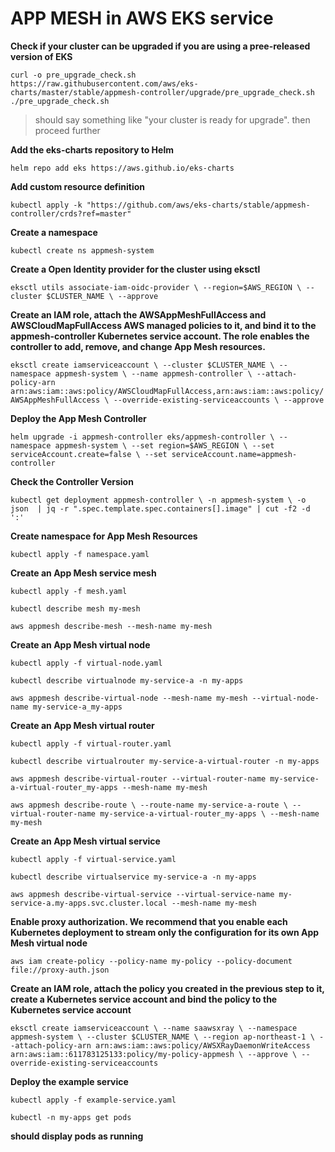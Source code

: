 # APP MESH in AWS EKS service #

**Check if your cluster can be upgraded if you are using a pree-released version of EKS**

`curl -o pre_upgrade_check.sh https://raw.githubusercontent.com/aws/eks-charts/master/stable/appmesh-controller/upgrade/pre_upgrade_check.sh
./pre_upgrade_check.sh`

> should say something like "your cluster is ready for upgrade". then proceed further

**Add the eks-charts repository to Helm**

`helm repo add eks https://aws.github.io/eks-charts`

**Add custom resource definition**

`kubectl apply -k "https://github.com/aws/eks-charts/stable/appmesh-controller/crds?ref=master"`

**Create a namespace**

`kubectl create ns appmesh-system`

**Create a Open Identity provider for the cluster using eksctl**

`eksctl utils associate-iam-oidc-provider \
    --region=$AWS_REGION \
    --cluster $CLUSTER_NAME \
    --approve`

**Create an IAM role, attach the AWSAppMeshFullAccess and AWSCloudMapFullAccess AWS managed policies to it, and bind it to the appmesh-controller Kubernetes service account. The role enables the controller to add, remove, and change App Mesh resources.**

`eksctl create iamserviceaccount \
    --cluster $CLUSTER_NAME \
    --namespace appmesh-system \
    --name appmesh-controller \
    --attach-policy-arn  arn:aws:iam::aws:policy/AWSCloudMapFullAccess,arn:aws:iam::aws:policy/AWSAppMeshFullAccess \
    --override-existing-serviceaccounts \
    --approve`

**Deploy the App Mesh Controller**

`helm upgrade -i appmesh-controller eks/appmesh-controller \
    --namespace appmesh-system \
    --set region=$AWS_REGION \
    --set serviceAccount.create=false \
    --set serviceAccount.name=appmesh-controller`

**Check the Controller Version**

`kubectl get deployment appmesh-controller \
    -n appmesh-system \
    -o json  | jq -r ".spec.template.spec.containers[].image" | cut -f2 -d ':'`

**Create namespace for App Mesh Resources**

`kubectl apply -f namespace.yaml`

**Create an App Mesh service mesh**

`kubectl apply -f mesh.yaml`

`kubectl describe mesh my-mesh`

`aws appmesh describe-mesh --mesh-name my-mesh`

**Create an App Mesh virtual node**

`kubectl apply -f virtual-node.yaml`

`kubectl describe virtualnode my-service-a -n my-apps`

`aws appmesh describe-virtual-node --mesh-name my-mesh --virtual-node-name my-service-a_my-apps`

**Create an App Mesh virtual router**

`kubectl apply -f virtual-router.yaml`

`kubectl describe virtualrouter my-service-a-virtual-router -n my-apps`

`aws appmesh describe-virtual-router --virtual-router-name my-service-a-virtual-router_my-apps --mesh-name my-mesh`

`aws appmesh describe-route \
    --route-name my-service-a-route \
    --virtual-router-name my-service-a-virtual-router_my-apps \
    --mesh-name my-mesh`

**Create an App Mesh virtual service** 

`kubectl apply -f virtual-service.yaml`

`kubectl describe virtualservice my-service-a -n my-apps`

`aws appmesh describe-virtual-service --virtual-service-name my-service-a.my-apps.svc.cluster.local --mesh-name my-mesh`

**Enable proxy authorization. We recommend that you enable each Kubernetes deployment to stream only the configuration for its own App Mesh virtual node**

`aws iam create-policy --policy-name my-policy --policy-document file://proxy-auth.json`

**Create an IAM role, attach the policy you created in the previous step to it, create a Kubernetes service account and bind the policy to the Kubernetes service account**

`eksctl create iamserviceaccount \
    --name saawsxray \
    --namespace appmesh-system \
    --cluster $CLUSTER_NAME \
    --region ap-northeast-1 \
    --attach-policy-arn arn:aws:iam::aws:policy/AWSXRayDaemonWriteAccess arn:aws:iam::611783125133:policy/my-policy-appmesh \
    --approve \
    --override-existing-serviceaccounts`

**Deploy the example service**

`kubectl apply -f example-service.yaml`

`kubectl -n my-apps get pods`

**should display pods as running**













